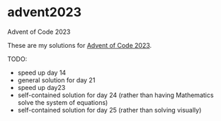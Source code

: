 # advent2023
Advent of Code 2023

These are my solutions for [Advent of Code 2023](https://adventofcode.com/2023).

TODO:
- speed up day 14
- general solution for day 21
- speed up day23
- self-contained solution for day 24 (rather than having Mathematics solve the system of equations)
- self-contained solution for day 25 (rather than solving visually)
